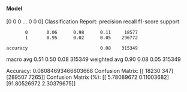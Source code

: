 #### Model
[0 0 0 ... 0 0 0]
Classification Report:
              precision    recall  f1-score   support

           0       0.06      0.98      0.11     18577
           1       0.95      0.02      0.05    296772

    accuracy                           0.08    315349
   macro avg       0.51      0.50      0.08    315349
weighted avg       0.90      0.08      0.05    315349

Accuracy: 0.08084693466603668
Confusion Matrix:
[[ 18230    347]
 [289507   7265]]
Confusion Matrix (%):
[[ 5.78089672  0.11003682]
 [91.80526972  2.30379675]]
